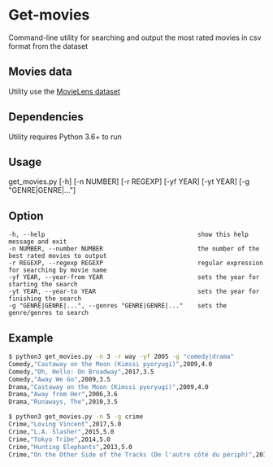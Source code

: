 # Get-movies

Command-line utility for searching and output the most rated movies in csv format from the dataset

## Movies data

Utility use the [MovieLens dataset](https://grouplens.org/datasets/movielens/)

## Dependencies

Utility requires Python 3.6+ to run

## Usage

get_movies.py [-h] [-n NUMBER] [-r REGEXP] [-yf YEAR] [-yt YEAR] [-g "GENRE|GENRE|..."]

## Option
```
-h, --help                                          show this help message and exit  
-n NUMBER, --number NUMBER                          the number of the best rated movies to output  
-r REGEXP, --regexp REGEXP                          regular expression for searching by movie name  
-yf YEAR, --year-from YEAR                          sets the year for starting the search  
-yt YEAR, --year-to YEAR                            sets the year for finishing the search  
-g "GENRE|GENRE|...", --genres "GENRE|GENRE|..."    sets the genre/genres to search  
```

## Example

```bash
$ python3 get_movies.py -n 3 -r way -yf 2005 -g "comedy|drama"
Comedy,"Castaway on the Moon (Kimssi pyoryugi)",2009,4.0
Comedy,"Oh, Hello: On Broadway",2017,3.5
Comedy,"Away We Go",2009,3.5
Drama,"Castaway on the Moon (Kimssi pyoryugi)",2009,4.0
Drama,"Away from Her",2006,3.6
Drama,"Runaways, The",2010,3.5
```
```bash
$ python3 get_movies.py -n 5 -g crime
Crime,"Loving Vincent",2017,5.0
Crime,"L.A. Slasher",2015,5.0
Crime,"Tokyo Tribe",2014,5.0
Crime,"Hunting Elephants",2013,5.0
Crime,"On the Other Side of the Tracks (De l'autre côté du périph)",2012,5.0
```

